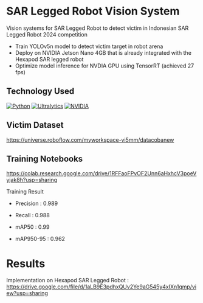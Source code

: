 # SAR Legged Robot Vision System
Vision systems for SAR Legged Robot to detect victim in Indonesian SAR Legged Robot 2024 competition
- Train YOLOv5n model to detect victim target in robot arena
- Deploy on NVIDIA Jetson Nano 4GB that is already integrated with the Hexapod SAR legged robot
- Optimize model inference for NVDIA GPU using TensorRT (achieved 27 fps)

## Technology Used
[![Python](https://img.shields.io/badge/Python-3776AB?style=for-the-badge&logo=python&logoColor=white)](https://www.python.org/)
[![Ultralytics](https://img.shields.io/badge/Ultralytics-E4002B?style=for-the-badge&logo=ultralytics&logoColor=white)](https://ultralytics.com/)
[![NVIDIA](https://img.shields.io/badge/NVIDIA-76B900?style=for-the-badge&logo=nvidia&logoColor=white)](https://www.nvidia.com/)

## Victim Dataset
https://universe.roboflow.com/myworkspace-vi5mm/datacobanew

## Training Notebooks
https://colab.research.google.com/drive/1RFFaoFPvOF2Unn6aHxhcV3poeVyjak8h?usp=sharing

Training Result
- Precision : 0.989

- Recall : 0.988

- mAP50 : 0.99

- mAP950-95 : 0.962

# Results
Implementation on Hexapod SAR Legged Robot : https://drive.google.com/file/d/1aLB9E3pdhxQUv2Ye9aG545y4xIXn1qmp/view?usp=sharing
